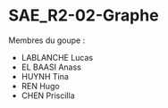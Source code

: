# SAE_R2-02-Graphe

Membres du goupe : 
- LABLANCHE Lucas
- EL BAASI Anass
- HUYNH Tina
- REN Hugo
- CHEN Priscilla
